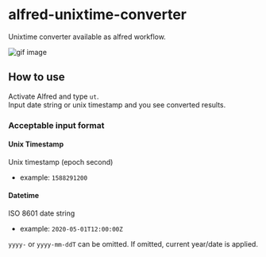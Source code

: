 # alfred-unixtime-converter

Unixtime converter available as alfred workflow.

![gif image](./image/unixtime-converter.gif)

## How to use

Activate Alfred and type `ut`.  
Input date string or unix timestamp and you see converted results.

### Acceptable input format

#### Unix Timestamp

Unix timestamp (epoch second)

- example: `1588291200`

#### Datetime

ISO 8601 date string

- example: `2020-05-01T12:00:00Z`

`yyyy-` or `yyyy-mm-ddT` can be omitted. If omitted, current year/date is applied.
